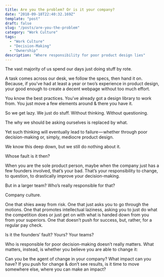 ```yaml
---
title: Are you the problem? Or is it your company?
date: "2018-09-18T22:40:32.169Z"
template: "post"
draft: false
slug: "/posts/are-you-the-problem"
category: "Work Culture"
tags:
  - "Work Culture"
  - "Decision-Making"
  - "Ownership"
description: "Where responsibility for poor product design lies"
---
```



The vast majority of us spend our days just doing stuff by rote.

A task comes across our desk, we follow the specs, then hand it on. Because, if you’ve had at least a year or two’s experience in product design, your good enough to create a decent webpage without too much effort.

You know the best practices. You’ve already got a design library to work from. You just move a few elements around & there you have it.

So we get lazy. We just do stuff. Without thinking. Without questioning.

The why we should be asking ourselves is replaced by what.

Yet such thinking will eventually lead to failure — whether through poor decision-making or, simply, mediocre product design.

We know this deep down, but we still do nothing about it.

Whose fault is it then?

When you are the sole product person, maybe when the company just has a few founders involved, that’s your bad. That’s your responsibility to change, to question, to drastically improve your decision-making.

But in a larger team? Who’s really responsible for that?

Company culture.

One that shies away from risk. One that just asks you to go through the motions. One that promotes intellectual laziness, asking you to just do what the competition does or just get on with what is handed down from you from your superiors. One that doesn’t push for success, but, rather, for a regular pay check.

Is it the founders’ fault? Yours? Your teams?

Who is responsible for poor decision-making doesn’t really matters. What matters, instead, is whether you believe you are able to change it:

Can you be the agent of change in your company? What impact can you have? If you push for change & don’t see results, is it time to move somewhere else, where you can make an impact?
